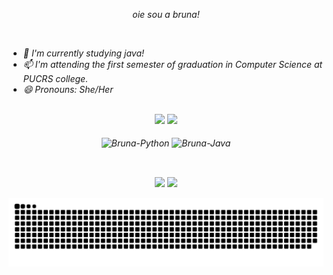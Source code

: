 <div>
  <p align="center"><i>oie sou a bruna!<i/></p>
</div>

<div>
</br>
  <ul>
    <li>🔭 I'm currently studying java!</li>
    <li>📫 I'm attending the first semester of graduation in Computer Science at PUCRS college.</li>
    <li>😄 Pronouns: She/Her</li>
  </ul>
</div>

<div align="center">
</br>
   <img height="140em" src="https://github-readme-stats.vercel.app/api?username=Miajudajesus&show_icons=true&theme=dracula&include_all_commits=true&count_private=true"/>
   <img height="140em" src="https://github-readme-stats.vercel.app/api/top-langs/?username=Miajudajesus&layout=compact&langs_count=7&theme=dracula"/>
</div>

<div align="center">
</br>
  <img align="center" alt="Bruna-Python" height="30" width="40" src="https://cdn.jsdelivr.net/gh/devicons/devicon/icons/python/python-original.svg" />
  <img align="center" alt="Bruna-Java" height="30" width="40" src="https://cdn.jsdelivr.net/gh/devicons/devicon/icons/java/java-plain.svg" />
  </br>
</div>

##

<div align="center" >
</br>
  <a href=""><img src="https://img.shields.io/badge/-Instagram-%23E4405F?style=for-the-badge&logo=instagram&logoColor=white" target="_blank"></a>
  <a href="https://www.linkedin.com/in/bruna-porto01/" target="_blank"><img src="https://img.shields.io/badge/-LinkedIn-%230077B5?style=for-the-badge&logo=linkedin&logoColor=white" target="_blank"></a> 
</div>
<div>

  ![Snake animation](https://github.com/Miajudajesus/Miajudajesus/blob/output/github-contribution-grid-snake.svg)
 
</div>
